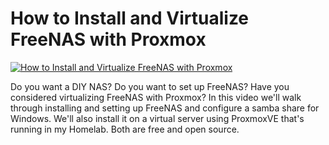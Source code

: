 # How to Install and Virtualize FreeNAS with Proxmox

[![How to Install and Virtualize FreeNAS with Proxmox](https://img.youtube.com/vi/iva4DmOmSTc/0.jpg)](https://www.youtube.com/watch?v=iva4DmOmSTc "How to Install and Virtualize FreeNAS with Proxmox")


Do you want a DIY NAS?  Do you want to set up FreeNAS?  Have you considered virtualizing FreeNAS with Proxmox?   In this video we'll walk through installing and setting up FreeNAS and configure a samba share for Windows.  We'll also install it on a virtual server using ProxmoxVE that's running in my Homelab.  Both are free and open source.
